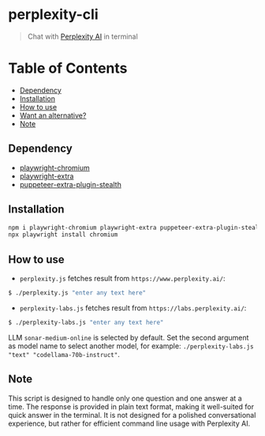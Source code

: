 # perplexity-cli

> Chat with [Perplexity AI](https://www.perplexity.ai/) in terminal

# Table of Contents

- [Dependency](#dependency)
- [Installation](#installation)
- [How to use](#how-to-use)
- [Want an alternative?](#want-an-alternative)
- [Note](#note)

## Dependency

- [playwright-chromium](https://github.com/Microsoft/playwright)
- [playwright-extra](https://github.com/berstend/puppeteer-extra/tree/master/packages/playwright-extra)
- [puppeteer-extra-plugin-stealth](https://github.com/berstend/puppeteer-extra/tree/master/packages/puppeteer-extra-plugin-stealth#readme)

## Installation

```bash
npm i playwright-chromium playwright-extra puppeteer-extra-plugin-stealth
npx playwright install chromium
```

## How to use

- `perplexity.js` fetches result from `https://www.perplexity.ai/`:

```bash
$ ./perplexity.js "enter any text here"
```

- `perplexity-labs.js` fetches result from `https://labs.perplexity.ai/`:

```bash
$ ./perplexity-labs.js "enter any text here"
```

LLM `sonar-medium-online` is selected by default. Set the second argument as model name to select another model, for example: `./perplexity-labs.js "text" "codellama-70b-instruct"`.


## Note

This script is designed to handle only one question and one answer at a time. The response is provided in plain text format, making it well-suited for quick answer in the terminal. It is not designed for a polished conversational experience, but rather for efficient command line usage with Perplexity AI.
